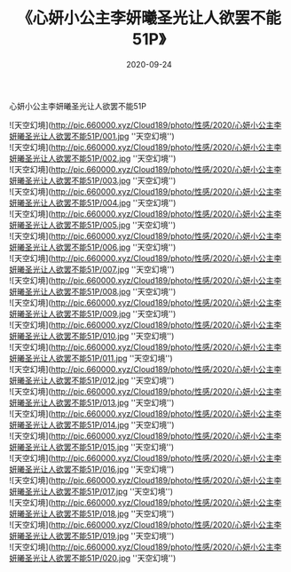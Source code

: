 ﻿---
layout: post
title:  《心妍小公主李妍曦圣光让人欲罢不能51P》
date:   2020-09-24
img: http://pic.660000.xyz/Cloud189/photo/性感/2020/心妍小公主李妍曦圣光让人欲罢不能51P/000.jpg
categories: [美女, 性感, 泳衣]
---

心妍小公主李妍曦圣光让人欲罢不能51P



![天空幻境](http://pic.660000.xyz/Cloud189/photo/性感/2020/心妍小公主李妍曦圣光让人欲罢不能51P/001.jpg ''天空幻境'') <br>
![天空幻境](http://pic.660000.xyz/Cloud189/photo/性感/2020/心妍小公主李妍曦圣光让人欲罢不能51P/002.jpg ''天空幻境'') <br>
![天空幻境](http://pic.660000.xyz/Cloud189/photo/性感/2020/心妍小公主李妍曦圣光让人欲罢不能51P/003.jpg ''天空幻境'') <br>
![天空幻境](http://pic.660000.xyz/Cloud189/photo/性感/2020/心妍小公主李妍曦圣光让人欲罢不能51P/004.jpg ''天空幻境'') <br>
![天空幻境](http://pic.660000.xyz/Cloud189/photo/性感/2020/心妍小公主李妍曦圣光让人欲罢不能51P/005.jpg ''天空幻境'') <br>
![天空幻境](http://pic.660000.xyz/Cloud189/photo/性感/2020/心妍小公主李妍曦圣光让人欲罢不能51P/006.jpg ''天空幻境'') <br>
![天空幻境](http://pic.660000.xyz/Cloud189/photo/性感/2020/心妍小公主李妍曦圣光让人欲罢不能51P/007.jpg ''天空幻境'') <br>
![天空幻境](http://pic.660000.xyz/Cloud189/photo/性感/2020/心妍小公主李妍曦圣光让人欲罢不能51P/008.jpg ''天空幻境'') <br>
![天空幻境](http://pic.660000.xyz/Cloud189/photo/性感/2020/心妍小公主李妍曦圣光让人欲罢不能51P/009.jpg ''天空幻境'') <br>
![天空幻境](http://pic.660000.xyz/Cloud189/photo/性感/2020/心妍小公主李妍曦圣光让人欲罢不能51P/010.jpg ''天空幻境'') <br>
![天空幻境](http://pic.660000.xyz/Cloud189/photo/性感/2020/心妍小公主李妍曦圣光让人欲罢不能51P/011.jpg ''天空幻境'') <br>
![天空幻境](http://pic.660000.xyz/Cloud189/photo/性感/2020/心妍小公主李妍曦圣光让人欲罢不能51P/012.jpg ''天空幻境'') <br>
![天空幻境](http://pic.660000.xyz/Cloud189/photo/性感/2020/心妍小公主李妍曦圣光让人欲罢不能51P/013.jpg ''天空幻境'') <br>
![天空幻境](http://pic.660000.xyz/Cloud189/photo/性感/2020/心妍小公主李妍曦圣光让人欲罢不能51P/014.jpg ''天空幻境'') <br>
![天空幻境](http://pic.660000.xyz/Cloud189/photo/性感/2020/心妍小公主李妍曦圣光让人欲罢不能51P/015.jpg ''天空幻境'') <br>
![天空幻境](http://pic.660000.xyz/Cloud189/photo/性感/2020/心妍小公主李妍曦圣光让人欲罢不能51P/016.jpg ''天空幻境'') <br>
![天空幻境](http://pic.660000.xyz/Cloud189/photo/性感/2020/心妍小公主李妍曦圣光让人欲罢不能51P/017.jpg ''天空幻境'') <br>
![天空幻境](http://pic.660000.xyz/Cloud189/photo/性感/2020/心妍小公主李妍曦圣光让人欲罢不能51P/018.jpg ''天空幻境'') <br>
![天空幻境](http://pic.660000.xyz/Cloud189/photo/性感/2020/心妍小公主李妍曦圣光让人欲罢不能51P/019.jpg ''天空幻境'') <br>
![天空幻境](http://pic.660000.xyz/Cloud189/photo/性感/2020/心妍小公主李妍曦圣光让人欲罢不能51P/020.jpg ''天空幻境'') <br>